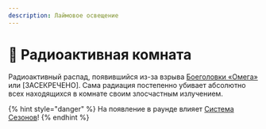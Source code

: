 ```yaml
---
description: Лаймовое освещение
---
```


# 🤢 Радиоактивная комната

Радиоактивный распад, появившийся из-за взрыва [Боеголовки «Омега»](../server-systems/mechanics/omega-warhead.md) или \[ЗАСЕКРЕЧЕНО]. Сама радиация постепенно убивает абсолютно всех находящихся в комнате своим злосчастным излучением.

{% hint style="danger" %}
На появление в раунде влияет [Система Сезонов](../server-systems/seasons.md)!
{% endhint %}
